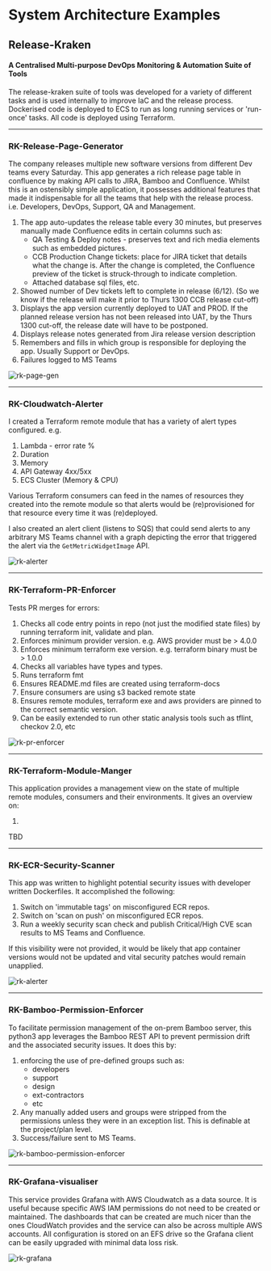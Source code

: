 # System Architecture Examples

## Release-Kraken
#### A Centralised Multi-purpose DevOps Monitoring & Automation Suite of Tools

The release-kraken suite of tools was developed for a variety of different tasks and is used internally to improve IaC and the release process. Dockerised code is deployed to ECS to run as long running services or 'run-once' tasks. All code is deployed using Terraform.


---
### RK-Release-Page-Generator

The company releases multiple new software versions from different Dev teams every Saturday. This app generates a rich release page table in confluence by making API calls to JIRA, Bamboo and Confluence. Whilst this is an ostensibly simple application, it possesses additional features that made it indispensable for all the teams that help with the release process. i.e. Developers, DevOps, Support, QA and Management.

1. The app auto-updates the release table every 30 minutes, but preserves manually made Confluence edits in certain columns such as:
    * QA Testing & Deploy notes - preserves text and rich media elements such as embedded pictures.
    * CCB Production Change tickets: place for JIRA ticket that details what the change is. After the change is completed, the Confluence preview of the ticket is struck-through to indicate completion.
    * Attached database sql files, etc.
2. Showed number of Dev tickets left to complete in release (6/12). (So we know if the release will make it prior to Thurs 1300 CCB release cut-off)
3. Displays the app version currently deployed to UAT and PROD. If the planned release version has not been released into UAT, by the Thurs 1300 cut-off, the release date will have to be postponed.
4. Displays release notes generated from Jira release version description
5. Remembers and fills in which group is responsible for deploying the app. Usually Support or DevOps.
6. Failures logged to MS Teams


![rk-page-gen](./docs/release_page_generator.drawio.png)

---
### RK-Cloudwatch-Alerter

I created a Terraform remote module that has a variety of alert types configured. e.g.

1. Lambda - error rate %
2. Duration
3. Memory
4. API Gateway 4xx/5xx
5. ECS Cluster (Memory & CPU)

Various Terraform consumers can feed in the names of resources they created into the remote module so that alerts would be (re)provisioned for that resource every time it was (re)deployed.

I also created an alert client (listens to SQS) that could send alerts to any arbitrary MS Teams channel with a graph depicting the error that triggered the alert via the `GetMetricWidgetImage` API.

![rk-alerter](./docs/rk_sqs_alerter.drawio.png)

---
### RK-Terraform-PR-Enforcer

Tests PR merges for errors:
1. Checks all code entry points in repo (not just the modified state files) by running terraform init, validate and plan.
2. Enforces minimum provider version. e.g. AWS provider must be > 4.0.0
3. Enforces minimum terraform exe version. e.g. terraform binary must be > 1.0.0
4. Checks all variables have types and types.
5. Runs terraform fmt
6. Ensures README.md files are created using terraform-docs
7. Ensure consumers are using s3 backed remote state
8. Ensures remote modules, terraform exe and aws providers are pinned to the correct semantic version.
9. Can be easily extended to run other static analysis tools such as tflint, checkov 2.0, etc



![rk-pr-enforcer](./docs/rk_terraform_pr_enforcer.drawio.png)

---
### RK-Terraform-Module-Manger

This application provides a management view on the state of multiple remote modules, consumers and their environments. It gives an overview on:

1.
TBD

---
### RK-ECR-Security-Scanner

This app was written to highlight potential security issues with developer written Dockerfiles. It accomplished the following:

1. Switch on 'immutable tags' on misconfigured ECR repos.
2. Switch on 'scan on push' on misconfigured ECR repos.
3. Run a weekly security scan check and publish Critical/High CVE scan results to MS Teams and Confluence.

If this visibility were not provided, it would be likely that app container versions would not be updated and vital security patches would remain unapplied.

![rk-alerter](./docs/rk_ecr_scanner.drawio.png)

---
### RK-Bamboo-Permission-Enforcer

To facilitate permission management of the on-prem Bamboo server, this python3 app leverages the Bamboo REST API to prevent permission drift and the associated security issues. It does this by:
1. enforcing the use of pre-defined groups such as:
    * developers
    * support
    * design
    * ext-contractors
    * etc
2. Any manually added users and groups were stripped from the permissions unless they were in an exception list. This is definable at the project/plan level.
3. Success/failure sent to MS Teams.


![rk-bamboo-permission-enforcer](docs/rk_bamboo_perm_enforcer.drawio.png)

---
### RK-Grafana-visualiser

This service provides Grafana with AWS Cloudwatch as a data source. It is useful because specific AWS IAM permissions do not need to be created or maintained. The dashboards that can be created are much nicer than the ones CloudWatch provides and the service can also be across multiple AWS accounts. All configuration is stored on an EFS drive so the Grafana client can be easily upgraded with minimal data loss risk.

![rk-grafana](./docs/rk_grafana.drawio.png)



